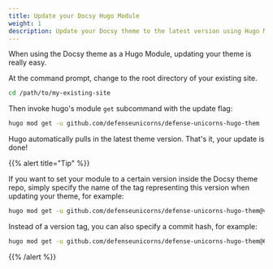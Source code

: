 ```yaml
---
title: Update your Docsy Hugo Module
weight: 1
description: Update your Docsy theme to the latest version using Hugo Modules.
---
```


When using the Docsy theme as a Hugo Module, updating your theme is really easy.

At the command prompt, change to the root directory of your existing site.

```bash
cd /path/to/my-existing-site
```

Then invoke hugo's module `get` subcommand with the update flag:

```bash
hugo mod get -u github.com/defenseunicorns/defense-unicorns-hugo-them
```

Hugo automatically pulls in the latest theme version. That's it, your update is
done!

{{% alert title="Tip" %}}

If you want to set your module to a certain version inside the Docsy theme repo,
simply specify the name of the tag representing this version when updating your
theme, for example:

```bash
hugo mod get -u github.com/defenseunicorns/defense-unicorns-hugo-them@v{{% param "version" %}}
```

Instead of a version tag, you can also specify a commit hash, for example:

```bash
hugo mod get -u github.com/defenseunicorns/defense-unicorns-hugo-them@6c8a3afe
```

{{% /alert %}}
